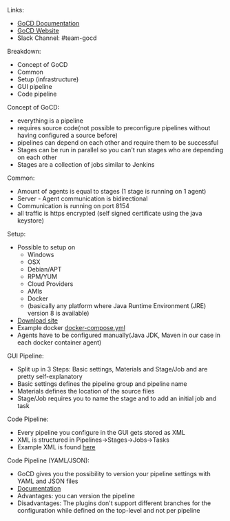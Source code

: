 Links:
- [GoCD Documentation](https://docs.gocd.org/current)
- [GoCD Website](https://www.gocd.org)
- Slack Channel: #team-gocd

Breakdown:
- Concept of GoCD
- Common
- Setup (infrastructure)
- GUI pipeline
- Code pipeline

Concept of GoCD:
- everything is a pipeline
- requires source code(not possible to preconfigure pipelines without having configured a source before)
- pipelines can depend on each other and require them to be successful
- Stages can be run in parallel so you can't run stages who are depending on each other
- Stages are a collection of jobs similar to Jenkins

Common:
- Amount of agents is equal to stages (1 stage is running on 1 agent)
- Server - Agent communication is bidirectional
- Communication is running on port 8154
- all traffic is https encrypted (self signed certificate using the java keystore)

Setup:
- Possible to setup on
    - Windows
    - OSX
    - Debian/APT
    - RPM/YUM
    - Cloud Providers
    - AMIs
    - Docker
    - (basically any platform where Java Runtime Environment (JRE) version 8 is available)
- [Download site](https://www.gocd.org/download/)
- Example docker [docker-compose.yml](./docker-compose.yml)
- Agents have to be configured manually(Java JDK, Maven in our case in each docker container agent)

GUI Pipeline:
- Split up in 3 Steps: Basic settings, Materials and Stage/Job and are pretty self-explanatory
- Basic settings defines the pipeline group and pipeline name
- Materials defines the location of the source files
- Stage/Job requires you to name the stage and to add an initial job and task

Code Pipeline:
- Every pipeline you configure in the GUI gets stored as XML
- XML is structured in Pipelines->Stages->Jobs->Tasks
- Example XML is found [here](./godata/config/cruise-config.xml)


Code Pipeline (YAML/JSON):
- GoCD gives you the possibility to version your pipeline settings with YAML and JSON files
- [Documentation](https://docs.gocd.org/current/advanced_usage/pipelines_as_code.html)
- Advantages: you can version the pipeline
- Disadvantages: The plugins don't support different branches for the configuration while defined on the top-level and not per pipeline
